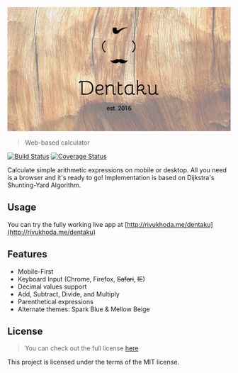![logo](logo.png)

>Web-based calculator

[![Build Status](https://travis-ci.org/rivukhoda/dentaku.svg?branch=master)](https://travis-ci.org/rivukhoda/dentaku)
[![Coverage Status](https://coveralls.io/repos/github/rivukhoda/dentaku/badge.svg?branch=master)](https://coveralls.io/github/rivukhoda/dentaku?branch=master)

Calculate simple arithmetic expressions on mobile or desktop. All you need is a browser and it's ready to go! Implementation is based on Dijkstra's Shunting-Yard Algorithm.

## Usage

You can try the fully working live app at [http://rivukhoda.me/dentaku](http://rivukhoda.me/dentaku)

## Features

* Mobile-First 
* Keyboard Input (Chrome, Firefox, ~~Safari~~, ~~IE~~)
* Decimal values support
* Add, Subtract, Divide, and Multiply
* Parenthetical expressions
* Alternate themes: Spark Blue & Mellow Beige

## License
>You can check out the full license [here](https://github.com/rivukhoda/dentaku/blob/master/License.txt)

This project is licensed under the terms of the MIT license.

